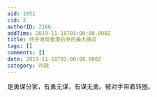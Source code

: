 ```yaml
---
aid: 1851
cid: 2
authorID: 2166
addTime: 2019-11-18T03:00:00.000Z
title: 终于发现香港抗争的最大弱点
tags: []
comments: []
date: 2019-11-18T03:00:00.000Z
category: 时政
---
```


是勇谋分家，有勇无谋，有谋无勇。被对手带着转圈。
